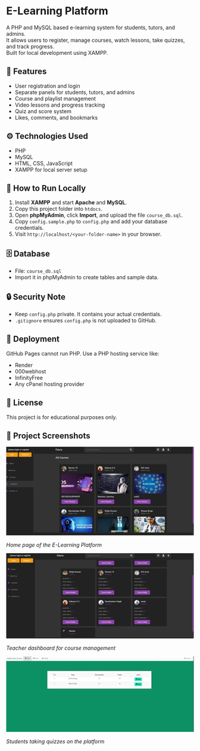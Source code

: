 # E-Learning Platform

A PHP and MySQL based e-learning system for students, tutors, and admins.  
It allows users to register, manage courses, watch lessons, take quizzes, and track progress.  
Built for local development using XAMPP.

## 🧩 Features
- User registration and login  
- Separate panels for students, tutors, and admins  
- Course and playlist management  
- Video lessons and progress tracking  
- Quiz and score system  
- Likes, comments, and bookmarks

## ⚙️ Technologies Used
- PHP  
- MySQL  
- HTML, CSS, JavaScript  
- XAMPP for local server setup

## 🚀 How to Run Locally
1. Install **XAMPP** and start **Apache** and **MySQL**.  
2. Copy this project folder into `htdocs`.  
3. Open **phpMyAdmin**, click **Import**, and upload the file `course_db.sql`.  
4. Copy `config.sample.php` to `config.php` and add your database credentials.  
5. Visit `http://localhost/<your-folder-name>` in your browser.

## 🗄️ Database
- File: `course_db.sql`  
- Import it in phpMyAdmin to create tables and sample data.

## 🔒 Security Note
- Keep `config.php` private. It contains your actual credentials.  
- `.gitignore` ensures `config.php` is not uploaded to GitHub.

## 📢 Deployment
GitHub Pages cannot run PHP. Use a PHP hosting service like:
- Render  
- 000webhost  
- InfinityFree  
- Any cPanel hosting provider

## 📄 License
This project is for educational purposes only.

## 📸 Project Screenshots

![Home Page](images/homepage.jpg)

*Home page of the E-Learning Platform*

![Teacher Section](images/teacher-section.jpg)

*Teacher dashboard for course management*

![Quiz Interface](images/quiz-interface.jpg)

*Students taking quizzes on the platform*

